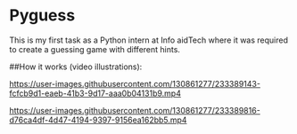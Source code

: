 # Pyguess
This is my first task as a Python intern at Info aidTech where it was required to create a guessing game with different hints.


##How it works (video illustrations):

https://user-images.githubusercontent.com/130861277/233389143-fcfcb9d1-eaeb-41b3-9d17-aaa0b04131b9.mp4

https://user-images.githubusercontent.com/130861277/233389816-d76ca4df-4d47-4194-9397-9156ea162bb5.mp4

